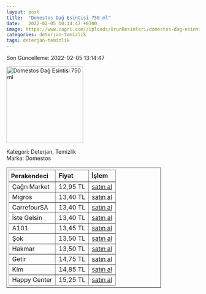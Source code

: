 ```yaml
---
layout: post
title:  "Domestos Dağ Esintisi 750 ml"
date:   2022-02-05 10:14:47 +0300
image: https://www.cagri.com//Uploads/UrunResimleri/domestos-dag-esintisi-750-ml-f7984f.jpg
categories: deterjan-temizlik
tags: deterjan-temizlik
---
```


Son Güncelleme: 2022-02-05 13:14:47

<img src="https://www.cagri.com//Uploads/UrunResimleri/domestos-dag-esintisi-750-ml-f7984f.jpg" width="200" alt="Domestos Dağ Esintisi 750 ml" />

Kategori: Deterjan, Temizlik
<br />
Marka: Domestos

<table border="1" style="padding: 5px;width:80%;">
  <tr>
    <td style="padding: 5px;"><strong>Perakendeci</strong></td>
    <td><strong>Fiyat</strong></td>
    <td><strong>İşlem</strong></td>
  </tr>
  <tr>
              <td>Çağrı Market</td>
              <td>12,95 TL</td>
              <td><a target="_blank" href="https://www.cagri.com/domestos-dag-esintisi-810-gr">satın al</a></td>
            </tr><tr>
              <td>Migros</td>
              <td>13,40 TL</td>
              <td><a target="_blank" href="https://www.migros.com.tr/domestos-camasir-suyu-dag-esintisi-750-ml-p-1d25103">satın al</a></td>
            </tr><tr>
              <td>CarrefourSA</td>
              <td>13,40 TL</td>
              <td><a target="_blank" href="https://www.carrefoursa.com/domestos-yogun-kivamli-camasir-suyu-dag-esintisi-maksimum-hijyen-750-ml-p-30026681">satın al</a></td>
            </tr><tr>
              <td>İste Gelsin</td>
              <td>13,40 TL</td>
              <td><a target="_blank" href="https://www.istegelsin.com/urun/domestos-dag-esintisi-750-ml-camasir-suyu-_UNI98-AD">satın al</a></td>
            </tr><tr>
              <td>A101</td>
              <td>13,45 TL</td>
              <td><a target="_blank" href="https://www.a101.com.tr/market/domestos-camasir-suyu-ultra-dag-esintisi-750-ml/">satın al</a></td>
            </tr><tr>
              <td>Şok</td>
              <td>13,50 TL</td>
              <td><a target="_blank" href="https://www.sokmarket.com.tr/dag-esintisi-camasir-suyu-806-gr-p-2992/">satın al</a></td>
            </tr><tr>
              <td>Hakmar</td>
              <td>13,50 TL</td>
              <td><a target="_blank" href="https://www.hakmarexpress.com.tr/urun/temizlik-domestos-ultra-camasir-suyu-cesitleri-806-gr">satın al</a></td>
            </tr><tr>
              <td>Getir</td>
              <td>14,75 TL</td>
              <td><a target="_blank" href="https://getir.com/urun/domestos-yogun-kivamli-camasir-suyu-dag-esintisi-fz2OLCRl15/">satın al</a></td>
            </tr><tr>
              <td>Kim</td>
              <td>14,85 TL</td>
              <td><a target="_blank" href="https://www.kimgeldi.com/domestos-750-ml-dag-esintisi">satın al</a></td>
            </tr><tr>
              <td>Happy Center</td>
              <td>15,25 TL</td>
              <td><a target="_blank" href="https://www.happycenter.com.tr/Domestos_Dag_810_Gr__Kar_Beyazi_810_Gr">satın al</a></td>
            </tr>
</table>
